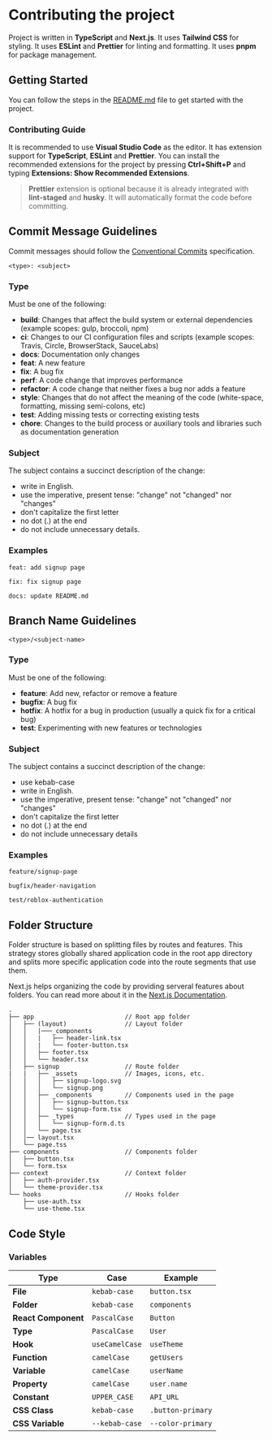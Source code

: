 [//]: # "Version 0.1"

# Contributing the project

Project is written in **TypeScript** and **Next.js**. It uses **Tailwind CSS** for styling. It uses **ESLint** and **Prettier** for linting and formatting. It uses **pnpm** for package management.

## Getting Started

You can follow the steps in the [README.md](../README.md) file to get started with the project.

### Contributing Guide

It is recommended to use **Visual Studio Code** as the editor. It has extension support for **TypeScript**, **ESLint** and **Prettier**. You can install the recommended extensions for the project by pressing **Ctrl+Shift+P** and typing **Extensions: Show Recommended Extensions**.

> **Prettier** extension is optional because it is already integrated with **lint-staged** and **husky**. It will automatically format the code before committing.  

## Commit Message Guidelines

Commit messages should follow the [Conventional Commits](https://www.conventionalcommits.org/en/v1.0.0/) specification.

`<type>: <subject>`

### Type

Must be one of the following:

* **build**: Changes that affect the build system or external dependencies (example scopes: gulp, broccoli, npm)
* **ci**: Changes to our CI configuration files and scripts (example scopes: Travis, Circle, BrowserStack, SauceLabs)
* **docs**: Documentation only changes
* **feat**: A new feature
* **fix**: A bug fix
* **perf**: A code change that improves performance
* **refactor**: A code change that neither fixes a bug nor adds a feature
* **style**: Changes that do not affect the meaning of the code (white-space, formatting, missing semi-colons, etc)
* **test**: Adding missing tests or correcting existing tests
* **chore**: Changes to the build process or auxiliary tools and libraries such as documentation generation


### Subject
The subject contains a succinct description of the change:

- write in English.
- use the imperative, present tense: "change" not "changed" nor "changes"
- don't capitalize the first letter
- no dot (.) at the end
- do not include unnecessary details.

### Examples

```
feat: add signup page
```

```
fix: fix signup page
```

```
docs: update README.md
```


## Branch Name Guidelines

`<type>/<subject-name>`

### Type

Must be one of the following:

- **feature**: Add new, refactor or remove a feature
- **bugfix**: A bug fix
- **hotfix**: A hotfix for a bug in production (usually a quick fix for a critical bug)
- **test**: Experimenting with new features or technologies

### Subject
The subject contains a succinct description of the change:

- use kebab-case
- write in English.
- use the imperative, present tense: "change" not "changed" nor "changes"
- don't capitalize the first letter
- no dot (.) at the end
- do not include unnecessary details

### Examples

```
feature/signup-page
```

```
bugfix/header-navigation
```

```
test/roblox-authentication
```

## Folder Structure

Folder structure is based on splitting files by routes and features. This strategy stores globally shared application code in the root app directory and splits more specific application code into the route segments that use them.

Next.js helps organizing the code by providing serveral features about folders. You can read more about it in the [Next.js Documentation](https://nextjs.org/docs/app/building-your-application/routing/colocation#project-organization-features).

```
.
├── app                         // Root app folder
│   ├── (layout)                // Layout folder
│   │   |───_components
│   │   |   ├── header-link.tsx
│   │   |   └── footer-button.tsx
│   │   ├── footer.tsx
│   │   └── header.tsx
│   ├── signup                  // Route folder
|   |   ├── _assets             // Images, icons, etc.
│   │   │   ├── signup-logo.svg
│   │   │   └── signup.png
│   │   ├── _components         // Components used in the page
│   │   │   ├── signup-button.tsx
│   │   │   └── signup-form.tsx
│   │   ├── _types              // Types used in the page
│   │   │   └── signup-form.d.ts
│   │   └── page.tsx
│   │── layout.tsx
│   └── page.tss
├── components                  // Components folder
│   ├── button.tsx
│   └── form.tsx
├── context                     // Context folder
│   ├── auth-provider.tsx
│   └── theme-provider.tsx
└── hooks                       // Hooks folder
    ├── use-auth.tsx
    └── use-theme.tsx
```

## Code Style

### Variables

| Type | Case | Example |
| --- | --- | --- |
| **File** | `kebab-case` | `button.tsx` |
| **Folder** | `kebab-case` | `components` |
| **React Component** | `PascalCase` | `Button` |
| **Type** | `PascalCase` | `User` |
| **Hook** | `useCamelCase` | `useTheme` |
| **Function** | `camelCase` | `getUsers` |
| **Variable** | `camelCase` | `userName` |
| **Property** | `camelCase` | `user.name` |
| **Constant** | `UPPER_CASE` | `API_URL` |
| **CSS Class** | `kebab-case` | `.button-primary` |
| **CSS Variable** | `--kebab-case` | `--color-primary` |